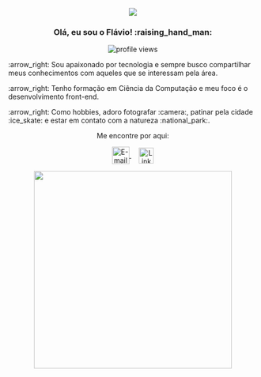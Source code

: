 <p align="center">
    <img width="auto" src="https://raw.githubusercontent.com/TheDudeThatCode/TheDudeThatCode/master/Assets/Developer.gif">
</p>

<h3 align="center">Olá, eu sou o Flávio! :raising_hand_man:</h3>


<p align="center">
   <img src="https://komarev.com/ghpvc/?username=your-github-flaviosc&style=plastic" alt="profile views" /> 
</p>

<p>:arrow_right: Sou apaixonado por tecnologia e sempre busco compartilhar meus conhecimentos com aqueles que se interessam pela área.</p>

<p>:arrow_right: Tenho formação em Ciência da Computação e meu foco é o desenvolvimento front-end. </p>

<p>:arrow_right: Como hobbies, adoro fotografar :camera:, patinar pela cidade :ice_skate: e estar em contato com a natureza :national_park:.</p>

<p align="center">Me encontre por aqui:</p>

<p align="center">

<a href="mailto:flaviosantana.c@gmail.com" target="_blank">
<img align="center" src="https://raw.githubusercontent.com/TheDudeThatCode/TheDudeThatCode/master/Assets/Gmail.svg" alt="E-mail para contato" height="35" width="35" />
</a>&nbsp &nbsp

<a href="https://www.linkedin.com/in/flaviosantanac/" target="_blank">
<img align="center" src="https://raw.githubusercontent.com/TheDudeThatCode/TheDudeThatCode/master/Assets/Linkedin.svg" alt="LinkedIn" height="32" width="30" />
</a>

</p>

<p align="center">
  <img width="400px" src="https://github-readme-stats.vercel.app/api/top-langs/?username=flaviosc&hide=html&layout=compact" />
</p>
